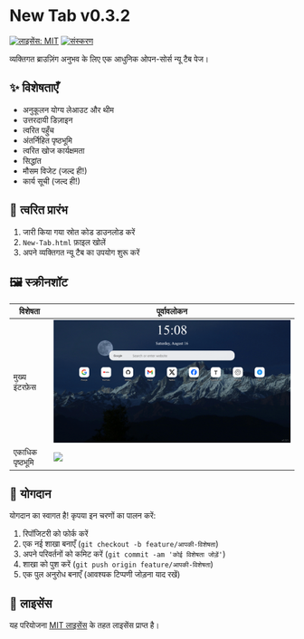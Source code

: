 # New Tab v0.3.2
[![लाइसेंस: MIT](https://img.shields.io/badge/License-MIT-yellow.svg)](../LICENSE)
[![संस्करण](https://img.shields.io/badge/version-0.3.2-blue)]()

व्यक्तिगत ब्राउज़िंग अनुभव के लिए एक आधुनिक ओपन-सोर्स न्यू टैब पेज।

## ✨ विशेषताएँ
- अनुकूलन योग्य लेआउट और थीम
- उत्तरदायी डिज़ाइन
- त्वरित पहुँच
- अंतर्निहित पृष्ठभूमि
- त्वरित खोज कार्यक्षमता
- सिद्धांत
- मौसम विजेट (जल्द ही!)
- कार्य सूची (जल्द ही!)

## 🚀 त्वरित प्रारंभ
1. जारी किया गया स्रोत कोड डाउनलोड करें
2. `New-Tab.html` फ़ाइल खोलें
3. अपने व्यक्तिगत न्यू टैब का उपयोग शुरू करें

## 🖼️ स्क्रीनशॉट
| विशेषता | पूर्वावलोकन |
|------|------|
| मुख्य इंटरफ़ेस | ![](../images/Screenshots/New%20Tab_1.png) |
| एकाधिक पृष्ठभूमि | ![](../images/Screenshots/New%20Tab_2.png) |

## 👥 योगदान
योगदान का स्वागत है! कृपया इन चरणों का पालन करें:
1. रिपॉजिटरी को फोर्क करें
2. एक नई शाखा बनाएँ (`git checkout -b feature/आपकी-विशेषता`)
3. अपने परिवर्तनों को कमिट करें (`git commit -am 'कोई विशेषता जोड़ें'`)
4. शाखा को पुश करें (`git push origin feature/आपकी-विशेषता`)
5. एक पुल अनुरोध बनाएँ
(आवश्यक टिप्पणी जोड़ना याद रखें)

## 📄 लाइसेंस
यह परियोजना [MIT लाइसेंस](../LICENSE) के तहत लाइसेंस प्राप्त है।

